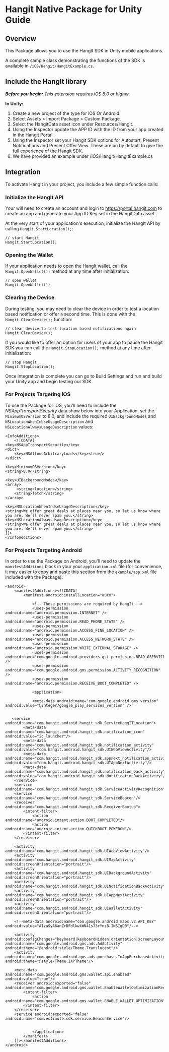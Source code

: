 # Hangit Native Package for Unity Guide #

<!--- This guide has the following sections:

* [Overview](#overview)
* [Include the HangIt Library](#include)
* [Update Your Application Descriptor](#descriptor)
* [ActionScript Integration](#integration)

-->

<a id="overview"></a>
## Overview ##

This Package allows you to use the HangIt SDK in Unity mobile applications.

A complete sample class demonstrating the functions of the SDK is available in `/iOS/Hangit/HangitExample.cs`.

<a id="include"></a>
## Include the HangIt library ##

***Before you begin:*** *This extension requires iOS 8.0 or higher.*

**In Unity:**

1. Create a new project of the type for iOS Or Android.
2. Select Assets > Import Package > Custom Package.
3. Select the HangitData asset icon under Resources/Hangit.
4. Using the Inspector update the APP ID with the ID from your app created in the Hangit Portal.
5. Using the Inspector set your Hangit SDK options for Autostart, Present Notifications and Present Offer View. These are on by default to give the full experience of the Hangit SDK.
6. We have provided an example under /iOS/Hangit/HangitExample.cs 

<a id="integration"></a>
## Integration ##

To activate HangIt in your project, you include a few simple function calls:

### Initialize the HangIt API ###

Your will need to create an account and login to https://portal.hangit.com to create an app and generate your App ID Key set in the HangitData asset.

 At the very start of your application's execution, initialize the HangIt API by calling `Hangit.StartLocation();`:

  	// start Hangit
  	Hangit.StartLocation();
  
### Opening the Wallet ###

If your application needs to open the HangIt wallet, call the `Hangit.OpenWallet();` method at any time after initialization:

	// open wallet
	Hangit.OpenWallet();

### Clearing the Device ###

During testing, you may need to clear the device in order to test a location based notification or offer a second time.  This is done with the `Hangit.ClearDevice();` function:

	// clear device to test location based notifications again
	Hangit.ClearDevice();

If you would like to offer an option for users of your app to pause the Hangit SDK you can call the `Hangit.StopLocation();` method at any time after initialization:

  	// stop Hangit
  	Hangit.StopLocation();
  
Once integration is complete you can go to Build Settings and run and build your Unity app and begin testing our SDK.

### For Projects Targeting iOS ###

To use the Package for iOS, you'll need to include the *NSAppTransportSecurity* data show below into your Application, set the `MinimumOSVersion` to 8.0, and include the required `UIBackgroundModes` and `NSLocationWhenInUseUsageDescription` and `NSLocationAlwaysUsageDescription` values:

	<InfoAdditions>
		<![CDATA[
	<key>NSAppTransportSecurity</key>
	<dict>
		<key>NSAllowsArbitraryLoads</key><true/>
	</dict>

    <key>MinimumOSVersion</key>
    <string>8.0</string>

    <key>UIBackgroundModes</key>
    <array>
         <string>location</string>
       	<string>fetch</string>
    </array>

	<key>NSLocationWhenInUseUsageDescription</key>
	<string>We offer great deals at places near you, so let us know where you are. We’ll never spam you.</string>
	<key>NSLocationAlwaysUsageDescription</key>
	<string>We offer great deals at places near you, so let us know where you are. We’ll never spam you.</string>
	]]>
	</InfoAdditions>

### For Projects Targeting Android ###

In order to use the Package on Android, you'll need to update the `manifestAdditions` block in your your `application.xml` file (for convenience, it may easier to copy and paste this section from the `example/app.xml` file included with the Package):

 	<android>
        <manifestAdditions><![CDATA[
			<manifest android:installLocation="auto">

				<!-- These permissions are required by HangIt -->
				<uses-permission android:name="android.permission.INTERNET" />
				<uses-permission android:name="android.permission.READ_PHONE_STATE" />
				<uses-permission android:name="android.permission.ACCESS_FINE_LOCATION" />
				<uses-permission android:name="android.permission.ACCESS_NETWORK_STATE" />
				<uses-permission android:name="android.permission.WRITE_EXTERNAL_STORAGE" />
				<uses-permission android:name="com.google.android.providers.gsf.permission.READ_GSERVICES" />
				<uses-permission android:name="com.google.android.gms.permission.ACTIVITY_RECOGNITION" />
				<uses-permission android:name="android.permission.RECEIVE_BOOT_COMPLETED" />

				<application>

				<meta-data android:name="com.google.android.gms.version" android:value="@integer/google_play_services_version" />


       <service android:name="com.hangit.android.hangit_sdk.ServiceHangITLocation">
            <meta-data android:name="com.hangit.android.hangit_sdk.notification_icon" android:value="ic_launcher"/>
            <meta-data android:name="com.hangit.android.hangit_sdk.notification_activity" android:value="com.hangit.android.hangit_sdk.UIWebViewActivity"/>
            <meta-data android:name="com.hangit.android.hangit_sdk.appnext_notification_activity" android:value="com.hangit.android.hangit_sdk.UIAppNextActivity"/>
            <meta-data android:name="com.hangit.android.hangit_sdk.notification_back_activity" android:value="com.hangit.android.hangit_sdk.NotificationBackActivity"/>
        </service>
        <service android:name="com.hangit.android.hangit_sdk.ServiceActivityRecognition"/>
        <service android:name="com.hangit.android.hangit_sdk.ServiceBeacon"/>
        <receiver android:name="com.hangit.android.hangit_sdk.ReceiverBootup">
            <intent-filter>
                <action android:name="android.intent.action.BOOT_COMPLETED"/>
                <action android:name="android.intent.action.QUICKBOOT_POWERON"/>
            </intent-filter>
        </receiver>

        <activity android:name="com.hangit.android.hangit_sdk.UIWebViewActivity"/>
        <activity android:name="com.hangit.android.hangit_sdk.UIMapActivity" android:screenOrientation="portrait"/>
        <activity android:name="com.hangit.android.hangit_sdk.UIBackgroundActivity" android:screenOrientation="portrait"/>
        <activity android:name="com.hangit.android.hangit_sdk.UINotificationBackActivity"/>
        <activity android:name="com.hangit.android.hangit_sdk.UIAppNextActivity" android:screenOrientation="portrait"/>
        <activity android:name="com.hangit.android.hangit_sdk.UIWalletActivity" android:screenOrientation="portrait"/>

        <!--meta-data android:name="com.google.android.maps.v2.API_KEY" android:value="AIzaSyA6anZrDFdlkwkWN41s73rYnzB-INSIgD0"/-->

        <activity android:configChanges="keyboard|keyboardHidden|orientation|screenLayout|screenSize|smallestScreenSize|uiMode" android:name="com.google.android.gms.ads.AdActivity" android:theme="@android:style/Theme.Translucent"/>
        <activity android:name="com.google.android.gms.ads.purchase.InAppPurchaseActivity" android:theme="@style/Theme.IAPTheme"/>

        <meta-data android:name="com.google.android.gms.wallet.api.enabled" android:value="true"/>
        <receiver android:exported="false" android:name="com.google.android.gms.wallet.EnableWalletOptimizationReceiver">
            <intent-filter>
                <action android:name="com.google.android.gms.wallet.ENABLE_WALLET_OPTIMIZATION"/>
            </intent-filter>
        </receiver>
        <service android:exported="false" android:name="com.estimote.sdk.service.BeaconService"/>


				</application>
			</manifest>			
		]]></manifestAdditions>
    </android>
